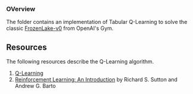 ### OVerview
The folder contains an implementation of Tabular Q-Learning to solve the classic [FrozenLake-v0](https://gym.openai.com/envs/FrozenLake-v0/) from OpenAI's Gym.

## Resources
The following resources describe the Q-Learning algorithm.
1. [Q-Learning](https://link.springer.com/article/10.1007/BF00992698)
2. [Reinforcement Learning: An Introduction](http://incompleteideas.net/book/bookdraft2017nov5.pdf) by Richard S. Sutton and Andrew G. Barto

